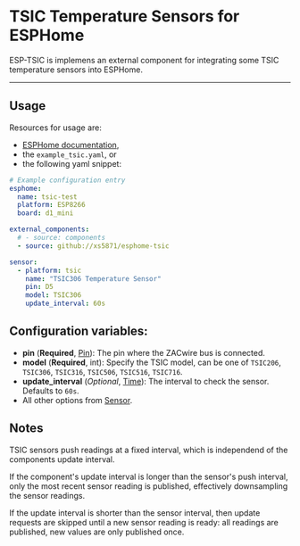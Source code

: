 # TSIC Temperature Sensors for ESPHome

ESP-TSIC is implemens an external component for integrating some TSIC
temperature sensors into ESPHome.

---


## Usage

Resources for usage are:

* [ESPHome documentation](https://esphome.io/components/external_components.html),
* the `example_tsic.yaml`, or
* the following yaml snippet:

```yaml
# Example configuration entry
esphome:
  name: tsic-test
  platform: ESP8266
  board: d1_mini

external_components:
  # - source: components
  - source: github://xs5871/esphome-tsic

sensor:
  - platform: tsic
    name: "TSIC306 Temperature Sensor"
    pin: D5
    model: TSIC306
    update_interval: 60s
```


## Configuration variables:

* **pin** (**Required**, [Pin](https://esphome.io/guides/configuration-types#config-pin)):
  The pin where the ZACwire bus is connected.
* **model** (**Required**, int): Specify the TSIC model, can be one of ``TSIC206``,
  `TSIC306`, `TSIC316`, `TSIC506`, `TSIC516`, `TSIC716`.
* **update_interval** (*Optional*, [Time](https://esphome.io/guides/configuration-types#config-time)):
  The interval to check the sensor. Defaults to ``60s``.
* All other options from [Sensor](https://esphome.io/components/sensor/#config-sensor).


## Notes

TSIC sensors push readings at a fixed interval, which is independend of the
components update interval.

If the component's update interval is longer than the sensor's push interval,
only the most recent sensor reading is published, effectively downsampling the
sensor readings.

If the update interval is shorter than the sensor interval, then update requests
are skipped until a new sensor reading is ready: all readings are published, new
values are only published once.
